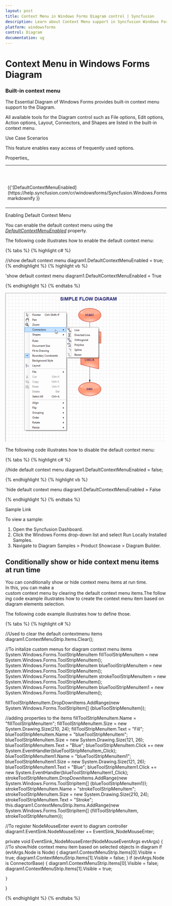 ```yaml
---
layout: post
title: Context Menu in Windows Forms Diagram control | Syncfusion
description: Learn about Context Menu support in Syncfusion Windows Forms Diagram control and more details.
platform: windowsforms
control: Diagram
documentation: ug
---
```


# Context Menu in Windows Forms Diagram

### Built-in context menu

The Essential Diagram of Windows Forms provides built-in context menu support to the Diagram.

All available tools for the Diagram control such as File options, Edit options, Action options, Layout, Connectors, and Shapes are listed in the built-in context menu. 

Use Case Scenarios

This feature enables easy access of frequently used options. 

Properties_

<table>
<tr>
<th>
Property </th><th>
Description </th><th>
Type </th><th>
Data Type </th><th>
Reference links </th></tr>
<tr>
<td>
{{'[DefaultContextMenuEnabled](https://help.syncfusion.com/cr/windowsforms/Syncfusion.Windows.Forms.Diagram.DiagramProperties.html#Syncfusion_Windows_Forms_Diagram_DiagramProperties_DefaultContextMenuEnabled)'| markdownify }}</td><td>
Used to enable default context menu. </td><td>
NA </td><td>
Boolean  </td><td>
NA </td></tr>
</table>


Enabling Default Context Menu

You can enable the default context menu using the [_DefaultContextMenuEnabled_](https://help.syncfusion.com/cr/windowsforms/Syncfusion.Windows.Forms.Diagram.DiagramProperties.html#Syncfusion_Windows_Forms_Diagram_DiagramProperties_DefaultContextMenuEnabled) property.

The following code illustrates how to enable the default context menu:


{% tabs %}
{% highlight c# %}

//show default context menu
diagram1.DefaultContextMenuEnabled = true;
{% endhighlight %}
{% highlight vb %}

'show default context menu
diagram1.DefaultContextMenuEnabled = True

{% endhighlight %}
{% endtabs %}

![Diagram Context-Menu](Context-Menu_images/Context-Menu_img1.png)


The following code illustrates how to disable the default context menu:

{% tabs %}
{% highlight c# %}

//hide default context menu
diagram1.DefaultContextMenuEnabled = false;

{% endhighlight %}
{% highlight vb %}

'hide default context menu
diagram1.DefaultContextMenuEnabled = False

{% endhighlight %}
{% endtabs %}

Sample Link

To view a sample:

1. Open the Syncfusion Dashboard.
2. Click the Windows Forms drop-down list and select Run Locally Installed Samples.
3. Navigate to Diagram Samples > Product Showcase > Diagram Builder.

## Conditionally show or hide context menu items at run time

You can conditionally show or hide context menu items at run time. In this, you can make a custom context menu by clearing the default context menu items.The following code example illustrates how to create the context menu item based on diagram elements selection.

The following code example illustrates how to define those.

{% tabs %}
{% highlight c# %}

//Used to clear the default contextmenu items
diagram1.ContextMenuStrip.Items.Clear();

//To initalize custom menus for diagram context menu items
System.Windows.Forms.ToolStripMenuItem fillToolStripMenuItem = new System.Windows.Forms.ToolStripMenuItem();
System.Windows.Forms.ToolStripMenuItem blueToolStripMenuItem = new System.Windows.Forms.ToolStripMenuItem();
System.Windows.Forms.ToolStripMenuItem strokeToolStripMenuItem = new System.Windows.Forms.ToolStripMenuItem();
System.Windows.Forms.ToolStripMenuItem blueToolStripMenuItem1 = new System.Windows.Forms.ToolStripMenuItem();

fillToolStripMenuItem.DropDownItems.AddRange(new System.Windows.Forms.ToolStripItem[] {blueToolStripMenuItem});

//adding properties to the items
fillToolStripMenuItem.Name = "fillToolStripMenuItem";
fillToolStripMenuItem.Size = new System.Drawing.Size(210, 24);
fillToolStripMenuItem.Text = "Fill";
blueToolStripMenuItem.Name = "blueToolStripMenuItem";
blueToolStripMenuItem.Size = new System.Drawing.Size(121, 26);
blueToolStripMenuItem.Text = "Blue";
blueToolStripMenuItem.Click += new System.EventHandler(blueToolStripMenuItem_Click);
blueToolStripMenuItem1.Name = "blueToolStripMenuItem1";
blueToolStripMenuItem1.Size = new System.Drawing.Size(121, 26);
blueToolStripMenuItem1.Text = "Blue";
blueToolStripMenuItem1.Click += new System.EventHandler(blueToolStripMenuItem1_Click);
strokeToolStripMenuItem.DropDownItems.AddRange(new System.Windows.Forms.ToolStripItem[] {blueToolStripMenuItem1});
strokeToolStripMenuItem.Name = "strokeToolStripMenuItem";
strokeToolStripMenuItem.Size = new System.Drawing.Size(210, 24);
strokeToolStripMenuItem.Text = "Stroke";
this.diagram1.ContextMenuStrip.Items.AddRange(new System.Windows.Forms.ToolStripItem[] {fillToolStripMenuItem,        strokeToolStripMenuItem});

//To register NodeMouseEnter event to diagram controller
diagram1.EventSink.NodeMouseEnter += EventSink_NodeMouseEnter;

private void EventSink_NodeMouseEnter(NodeMouseEventArgs evtArgs)
{
    //To show/hide context menu item based on selected objects in diagram
    if (evtArgs.Node is Node)
    {
        diagram1.ContextMenuStrip.Items[0].Visible = true;
        diagram1.ContextMenuStrip.Items[1].Visible = false;
    }
    if (evtArgs.Node is ConnectorBase)
    {
        diagram1.ContextMenuStrip.Items[0].Visible = false;
        diagram1.ContextMenuStrip.Items[1].Visible = true;

    }
}
        
{% endhighlight %}
{% endtabs %}
